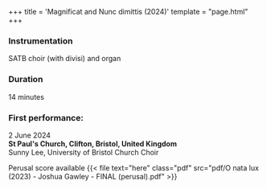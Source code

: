 +++
title = 'Magnificat and Nunc dimittis (2024)'
template = "page.html"
+++

<h3><b>Instrumentation</b></h3>
SATB choir (with divisi) and organ

<h3><b>Duration</b></h3>
14 minutes

### <b>First performance</b>:  
2 June 2024   
<b>St Paul's Church, Clifton, Bristol, United Kingdom</b>  
Sunny Lee, University of Bristol Church Choir  
   

Perusal score available {{< file text="here" class="pdf" src="pdf/O nata lux (2023) - Joshua Gawley - FINAL (perusal).pdf" >}}
